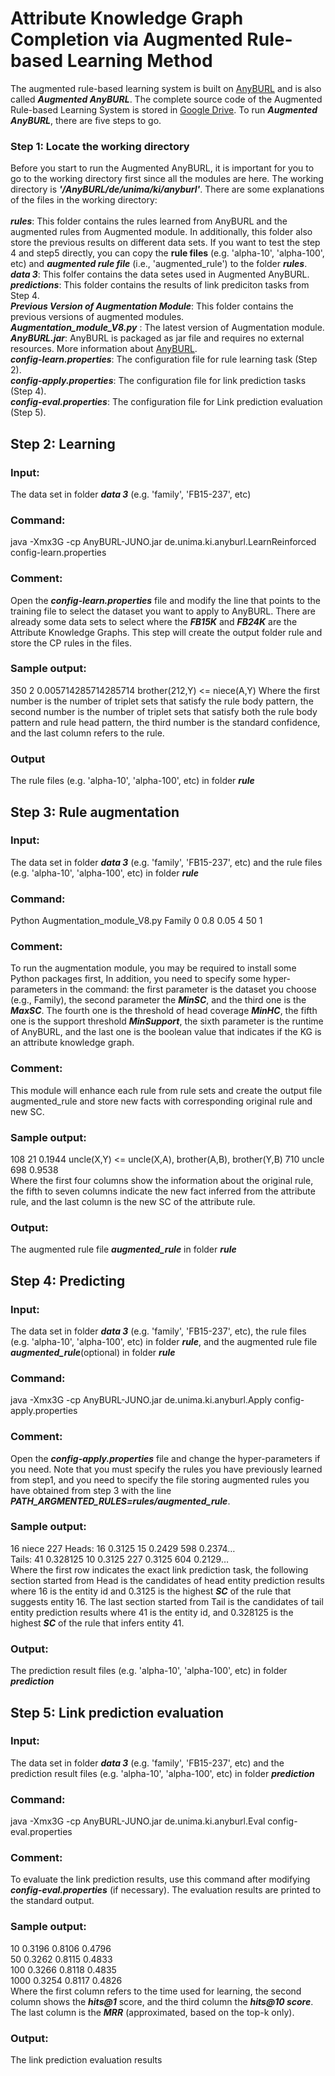 # Attribute Knowledge Graph Completion via Augmented Rule-based Learning Method
The augmented rule-based learning system is built on [AnyBURL](https://web.informatik.uni-mannheim.de/AnyBURL/) and is also called ***Augmented AnyBURL***. The complete source code of the Augmented Rule-based Learning System is stored in [Google Drive](https://drive.google.com/drive/folders/1Dypoy9xSNmGs7LjEm0sT1JPZ_9KGXTZo?usp=sharing). To run ***Augmented AnyBURL***, there are five steps to go.
### Step 1: Locate the working directory
Before you start to run the Augmented AnyBURL, it is important for you to go to the working directory first since all the modules are here. The working directory is ***'/AnyBURL/de/unima/ki/anyburl'***. There are some explanations of the files in the working directory:\
\
***rules***: This folder contains the rules learned from AnyBURL and the augmented rules from Augmented module. In additionally, this folder also store the previous results on different data sets. If you want to test the step 4 and step5 directly, you can copy the **rule files** (e.g. 'alpha-10', 'alpha-100', etc) and ***augmented rule file*** (i.e., 'augmented_rule') to the folder ***rules***.\
***data 3***: This folfer contains the data setes used in Augmented AnyBURL.\
***predictions***: This folder contains the results of link prediciton tasks from Step 4.\
***Previous Version of Augmentation Module***: This folder contains the previous versions of augmented modules.\
***Augmentation_module_V8.py*** : The latest version of Augmentation module.\
***AnyBURL.jar***: AnyBURL is packaged as jar file and requires no external resources. More information about [AnyBURL](https://web.informatik.uni-mannheim.de/AnyBURL/).\
***config-learn.properties***: The configuration file for rule learning task (Step 2).\
***config-apply.properties***: The configuration file for link prediction tasks (Step 4).\
***config-eval.properties***: The configuration file for Link prediction evaluation (Step 5).
## Step 2: Learning
### Input:
The data set in folder ***data 3*** (e.g. 'family', 'FB15-237', etc)
### Command:
java -Xmx3G -cp AnyBURL-JUNO.jar de.unima.ki.anyburl.LearnReinforced config-learn.properties
### Comment:
Open the ***config-learn.properties*** file and modify the line that points to the training file to select the dataset you want to apply to AnyBURL. There are already some data sets to select where the ***FB15K*** and ***FB24K*** are the Attribute Knowledge Graphs. This step will create the output folder rule and store the CP rules in the files.
### Sample output:
350	2	0.005714285714285714	brother(212,Y) <= niece(A,Y)
Where the first number is the number of triplet sets that satisfy the rule body pattern, the second number is the number of triplet sets that satisfy both the rule body pattern and rule head pattern, the third number is the standard confidence, and the last column refers to the rule. 
### Output
The rule files (e.g. 'alpha-10', 'alpha-100', etc) in folder ***rule***
## Step 3: Rule augmentation
### Input:
The data set in folder ***data 3*** (e.g. 'family', 'FB15-237', etc) and the rule files (e.g. 'alpha-10', 'alpha-100', etc) in folder ***rule***
### Command: 
Python Augmentation_module_V8.py Family 0 0.8 0.05 4 50 1
### Comment: 
To run the augmentation module, you may be required to install some Python packages first, In addition, you need to specify some hyper-parameters in the command: the first parameter is the dataset you choose (e.g., Family), the second parameter the ***MinSC***, and the third one is the ***MaxSC***. The fourth one is the threshold of head coverage ***MinHC***, the fifth one is the support threshold ***MinSupport***, the sixth parameter is the runtime of AnyBURL, and the last one is the boolean value that indicates if the KG is an attribute knowledge graph.
### Comment: 
This module will enhance each rule from rule sets and create the output file augmented_rule and store new facts with corresponding original rule and new SC.
### Sample output:
108	21	0.1944	uncle(X,Y) <= uncle(X,A), brother(A,B), brother(Y,B)	710	uncle	698	0.9538\
Where the first four columns show the information about the original rule, the fifth to seven columns indicate the new fact inferred from the attribute rule, and the last column is the new SC of the attribute rule.
### Output:
The augmented rule file ***augmented_rule*** in folder ***rule***
## Step 4: Predicting
### Input:
The data set in folder ***data 3*** (e.g. 'family', 'FB15-237', etc), the rule files (e.g. 'alpha-10', 'alpha-100', etc) in folder ***rule***, and the augmented rule file ***augmented_rule***(optional) in folder ***rule***
### Command:
java -Xmx3G -cp AnyBURL-JUNO.jar de.unima.ki.anyburl.Apply config-apply.properties
### Comment:
Open the ***config-apply.properties*** file and change the hyper-parameters if you need. Note that you must specify the rules you have previously learned from step1, and you need to specify the file storing augmented rules you have obtained from step 3 with the line ***PATH_ARGMENTED_RULES=rules/augmented_rule***.
### Sample output:
16 niece 227
Heads: 16	0.3125	15	0.2429	598	0.2374…\
Tails: 41	0.328125	10	0.3125	227	0.3125	604	0.2129…\
Where the first row indicates the exact link prediction task, the following section started from Head is the candidates of head entity prediction results where 16 is the entity id and 0.3125 is the highest ***SC*** of the rule that suggests entity 16. The last section started from Tail is the candidates of tail entity prediction results where 41 is the entity id, and 0.328125 is the highest ***SC*** of the rule that infers entity 41.
### Output:
The prediction result files (e.g. 'alpha-10', 'alpha-100', etc) in folder ***prediction***
## Step 5: Link prediction evaluation
### Input:
The data set in folder ***data 3*** (e.g. 'family', 'FB15-237', etc) and the prediction result files (e.g. 'alpha-10', 'alpha-100', etc) in folder ***prediction***
### Command:
java -Xmx3G -cp AnyBURL-JUNO.jar de.unima.ki.anyburl.Eval config-eval.properties  
### Comment:
To evaluate the link prediction results, use this command after modifying ***config-eval.properties*** (if necessary). The evaluation results are printed to the standard output.
### Sample output:
10   0.3196   0.8106   0.4796\
50   0.3262   0.8115   0.4833\
100   0.3266   0.8118   0.4835\
1000   0.3254   0.8117   0.4826\
Where the first column refers to the time used for learning, the second column shows the ***hits@1*** score, and the third column the ***hits@10 score***. The last column is the ***MRR*** (approximated, based on the top-k only).
### Output:
The link prediction evaluation results
